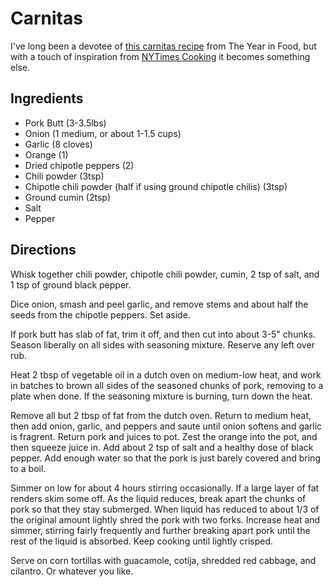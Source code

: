 # Carnitas
I've long been a devotee of [this carnitas recipe](http://theyearinfood.com/2011/02/carnitas.html) from The Year in Food, but with a touch of inspiration from [NYTimes Cooking](http://cooking.nytimes.com/recipes/1012463-tacos-de-carnitas) it becomes something else.

## Ingredients
+ Pork Butt (3-3.5lbs)
+ Onion (1 medium, or about 1-1.5 cups)
+ Garlic (8 cloves)
+ Orange (1)
+ Dried chipotle peppers (2)
+ Chili powder (3tsp)
+ Chipotle chili powder (half if using ground chipotle chilis) (3tsp)
+ Ground cumin (2tsp)
+ Salt
+ Pepper

## Directions
Whisk together chili powder, chipotle chili powder, cumin, 2 tsp of salt, and 1 tsp of ground black pepper.

Dice onion, smash and peel garlic, and remove stems and about half the seeds from the chipotle peppers. Set aside.

If pork butt has slab of fat, trim it off, and then cut into about 3-5" chunks. Season liberally on all sides with seasoning mixture. Reserve any left over rub.

Heat 2 tbsp of vegetable oil in a dutch oven on medium-low heat, and work in batches to brown all sides of the seasoned chunks of pork, removing to a plate when done. If the seasoning mixture is burning, turn down the heat.

Remove all but 2 tbsp of fat from the dutch oven. Return to medium heat, then add onion, garlic, and peppers and saute until onion softens and garlic is fragrent. Return pork and juices to pot. Zest the orange into the pot, and then squeeze juice in. Add about 2 tsp of salt and a healthy dose of black pepper. Add enough water so that the pork is just barely covered and bring to a boil.

Simmer on low for about 4 hours stirring occasionally. If a large layer of fat renders skim some off. As the liquid reduces, break apart the chunks of pork so that they stay submerged. When liquid has reduced to about 1/3 of the original amount lightly shred the pork with two forks. Increase heat and simmer, stirring fairly frequently and further breaking apart pork until the rest of the liquid is absorbed. Keep cooking until lightly crisped.

Serve on corn tortillas with guacamole, cotija, shredded red cabbage, and cilantro. Or whatever you like. 
